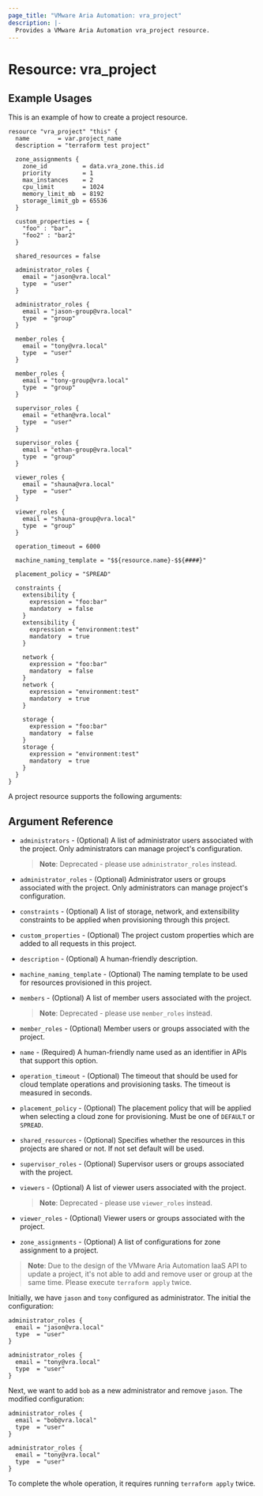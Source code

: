 ```yaml
---
page_title: "VMware Aria Automation: vra_project"
description: |-
  Provides a VMware Aria Automation vra_project resource.
---
```


# Resource: vra_project

## Example Usages

This is an example of how to create a project resource.

```hcl
resource "vra_project" "this" {
  name        = var.project_name
  description = "terraform test project"

  zone_assignments {
    zone_id          = data.vra_zone.this.id
    priority         = 1
    max_instances    = 2
    cpu_limit        = 1024
    memory_limit_mb  = 8192
    storage_limit_gb = 65536
  }

  custom_properties = {
    "foo" : "bar",
    "foo2" : "bar2"
  }

  shared_resources = false

  administrator_roles {
    email = "jason@vra.local"
    type  = "user"
  }

  administrator_roles {
    email = "jason-group@vra.local"
    type  = "group"
  }

  member_roles {
    email = "tony@vra.local"
    type  = "user"
  }

  member_roles {
    email = "tony-group@vra.local"
    type  = "group"
  }

  supervisor_roles {
    email = "ethan@vra.local"
    type  = "user"
  }

  supervisor_roles {
    email = "ethan-group@vra.local"
    type  = "group"
  }

  viewer_roles {
    email = "shauna@vra.local"
    type  = "user"
  }

  viewer_roles {
    email = "shauna-group@vra.local"
    type  = "group"
  }

  operation_timeout = 6000

  machine_naming_template = "$${resource.name}-$${####}"

  placement_policy = "SPREAD"

  constraints {
    extensibility {
      expression = "foo:bar"
      mandatory  = false
    }
    extensibility {
      expression = "environment:test"
      mandatory  = true
    }

    network {
      expression = "foo:bar"
      mandatory  = false
    }
    network {
      expression = "environment:test"
      mandatory  = true
    }

    storage {
      expression = "foo:bar"
      mandatory  = false
    }
    storage {
      expression = "environment:test"
      mandatory  = true
    }
  }
}
```

A project resource supports the following arguments:

## Argument Reference

* `administrators` - (Optional) A list of administrator users associated with the project. Only administrators can manage project's configuration.

  > **Note**:  Deprecated - please use `administrator_roles` instead.

* `administrator_roles` - (Optional) Administrator users or groups associated with the project. Only administrators can manage project's configuration.

* `constraints` - (Optional) A list of storage, network, and extensibility constraints to be applied when provisioning through this project.

* `custom_properties` - (Optional) The project custom properties which are added to all requests in this project.

* `description` - (Optional) A human-friendly description.

* `machine_naming_template` - (Optional) The naming template to be used for resources provisioned in this project.

* `members` - (Optional) A list of member users associated with the project.

  > **Note**:  Deprecated - please use `member_roles` instead.

* `member_roles` - (Optional) Member users or groups associated with the project.

* `name` - (Required) A human-friendly name used as an identifier in APIs that support this option.

* `operation_timeout` - (Optional) The timeout that should be used for cloud template operations and provisioning tasks. The timeout is measured in seconds.

* `placement_policy` - (Optional) The placement policy that will be applied when selecting a cloud zone for provisioning. Must be one of `DEFAULT` or `SPREAD`.

* `shared_resources` - (Optional) Specifies whether the resources in this projects are shared or not. If not set default will be used.

* `supervisor_roles` - (Optional) Supervisor users or groups associated with the project.

* `viewers` - (Optional) A list of viewer users associated with the project.

  > **Note**:  Deprecated - please use `viewer_roles` instead.

* `viewer_roles` - (Optional) Viewer users or groups associated with the project.

* `zone_assignments` - (Optional) A list of configurations for zone assignment to a project.

> **Note**: Due to the design of the VMware Aria Automation IaaS API to update a project, it's not able to add and remove user or group at the same time. Please execute `terraform apply` twice.

Initially, we have `jason` and `tony` configured as administrator. The initial the configuration:

```hcl
administrator_roles {
  email = "jason@vra.local"
  type  = "user"
}

administrator_roles {
  email = "tony@vra.local"
  type  = "user"
}
```

Next, we want to add `bob` as a new administrator and remove `jason`. The modified configuration:

```hcl
administrator_roles {
  email = "bob@vra.local"
  type  = "user"
}

administrator_roles {
  email = "tony@vra.local"
  type  = "user"
}
```

To complete the whole operation, it requires running `terraform apply` twice.
